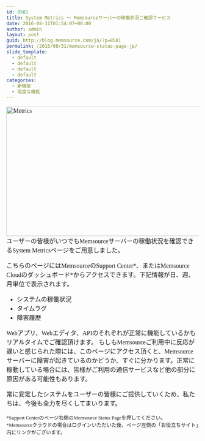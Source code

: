 ```yaml
---
id: 8581
title: System Metrics 〜 Memsourceサーバーの稼働状況ご確認サービス
date: 2016-08-31T01:54:07+00:00
author: admin
layout: post
guid: http://blog.memsource.com/ja/?p=8581
permalink: /2016/08/31/memsource-status-page-jp/
slide_template:
  - default
  - default
  - default
  - default
categories:
  - 新機能
  - 高度な機能
---
```

<div style="font-family: 'メイリオ', Meiryo, 'ヒラギノ角ゴ Pro W3'; font-size: medium;">
  <p>
    <a href="/wp-content/uploads/2016/07/Metrics.png"><img class="alignnone size-full wp-image-8016" src="/wp-content/uploads/2016/07/Metrics.png" alt="Metrics" width="925" height="338" data-id="8016" /></a>ユーザーの皆様がいつでもMemsourceサーバーの稼働状況を確認できるS<span style="font-weight: 400;">ystem Metrics</span>ページをご用意しました。
  </p>
  
  <p>
    <!--more-->
  </p>
  
  <p>
    こちらのページにはMemsourceのSupport Center*、またはMemsource Cloudのダッシュボード*からアクセスできます。下記情報が日、週、月単位で表示されます。
  </p>
  
  <ul>
    <li>
      システムの稼働状況
    </li>
    <li>
      タイムラグ
    </li>
    <li>
      障害履歴
    </li>
  </ul>
  
  <p>
    Webアプリ、Webエディタ、APIのそれぞれが正常に機能しているかもリアルタイムでご確認頂けます。 もしもMemsourceご利用中に反応が遅いと感じられた際には、このページにアクセス頂くと、Memsourceサーバーに障害が起きているのかどうか、すぐに分かります。正常に稼動している場合には、皆様がご利用の通信サービスなど他の部分に原因がある可能性もあります。
  </p>
  
  <p>
    常に安定したシステムをユーザーの皆様にご提供していくため、私たちは、今後も全力を尽くしてまいります。
  </p>
  
  <div style="font-size: small;">
  </div>
  
  <div style="font-size: small;">
    *Support Centerのページ右側のMemsource Status Pageを押してください。<br /> *Memsourceクラウドの場合はログインいただいた後、ページ左側の「お役立ちサイト」内にリンクがございます。
  </div>
</div>